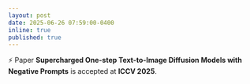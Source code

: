 ```yaml
---
layout: post
date: 2025-06-26 07:59:00-0400
inline: true
published: true
---
```


⚡ Paper **Supercharged One-step Text-to-Image Diffusion Models with Negative Prompts** is accepted at **ICCV 2025**.

